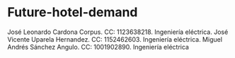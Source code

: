 # Future-hotel-demand
José Leonardo Cardona Corpus. CC: 1123638218. Ingeniería eléctrica.
José Vicente Uparela Hernandez. CC: 1152462603. Ingeniería eléctrica.
Miguel Andrés Sánchez Angulo. CC: 1001902890. Ingeniería eléctrica
